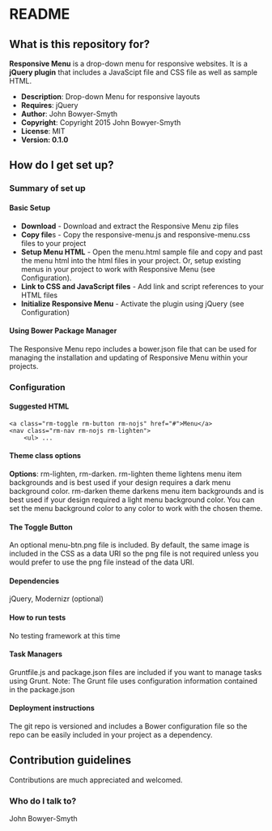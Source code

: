 # README #

## What is this repository for? ##

**Responsive Menu** is a drop-down menu for responsive websites. It is a **jQuery plugin** that includes a JavaScipt file and CSS file as well as sample HTML.

* **Description**: Drop-down Menu for responsive layouts
* **Requires**: jQuery
* **Author**: John Bowyer-Smyth
* **Copyright**: Copyright 2015 John Bowyer-Smyth
* **License**: MIT
* **Version: 0.1.0**

## How do I get set up? ##

### Summary of set up ###

#### Basic Setup ####

* **Download** - Download and extract the Responsive Menu zip files
* **Copy file**s - Copy the responsive-menu.js and responsive-menu.css files to your project
* **Setup Menu HTML** - Open the menu.html sample file and copy and past the menu html into the html files in your project. Or, setup existing menus in your project to work with Responsive Menu (see Configuration).
* **Link to CSS and JavaScript files** - Add link and script references to your HTML files
* **Initialize Responsive Menu** - Activate the plugin using jQuery (see Configuration)

#### Using Bower Package Manager ####

The Responsive Menu repo includes a bower.json file that can be used for managing the installation and updating of Responsive Menu within your projects.

### Configuration ###

#### Suggested HTML ####

	<a class="rm-toggle rm-button rm-nojs" href="#">Menu</a>
    <nav class="rm-nav rm-nojs rm-lighten">
        <ul> ...

#### Theme class options ####

**Options**: rm-lighten, rm-darken.
rm-lighten theme lightens menu item backgrounds and is best used if your design requires a dark menu background color.
rm-darken theme darkens menu item backgrounds and is best used if your design required a light menu background color.
You can set the menu background color to any color to work with the chosen theme.

#### The Toggle Button ####

An optional menu-btn.png file is included. By default, the same image is included in the CSS as a data URI
so the png file is not required unless you would prefer to use the png file instead of the data URI.

#### Dependencies ####
jQuery, Modernizr (optional)

#### How to run tests ####
No testing framework at this time

#### Task Managers ####
Gruntfile.js and package.json files are included if you want to manage tasks using Grunt.
Note: The Grunt file uses configuration information contained in the package.json

#### Deployment instructions ####
The git repo is versioned and includes a Bower configuration file so the repo can be easily included in your project as a dependency.

## Contribution guidelines ##

Contributions are much appreciated and welcomed.

### Who do I talk to? ###

John Bowyer-Smyth